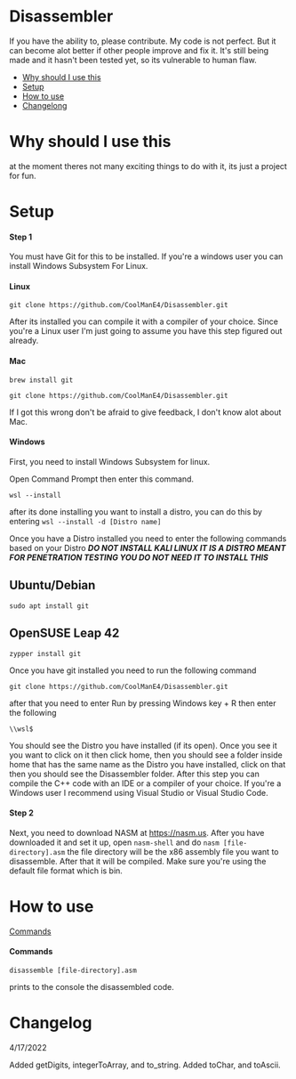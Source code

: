 # Disassembler

If you have the ability to, please contribute. My code is not perfect. But it can become alot better if other people improve and fix it. It's still being made and it hasn't been tested yet, so its vulnerable to human flaw.

* [Why should I use this](#why-should-i-use-this)
* [Setup](#setup)
* [How to use](#how-to-use)
* [Changelong](#changelog)

# Why should I use this

at the moment theres not many exciting things to do with it, its just a project for fun.

# Setup

#### Step 1
You must have Git for this to be installed. If you're a windows user you can install Windows Subsystem For Linux.

#### Linux

```
git clone https://github.com/CoolManE4/Disassembler.git
```

After its installed you can compile it with a compiler of your choice. Since you're a Linux user I'm just going to assume you have this step figured out already.

#### Mac

```
brew install git
```

```
git clone https://github.com/CoolManE4/Disassembler.git
```

If I got this wrong don't be afraid to give feedback, I don't know alot about Mac.

#### Windows

First, you need to install Windows Subsystem for linux.

Open Command Prompt then enter this command.

```
wsl --install
```

after its done installing you want to install a distro, you can do this by entering ```wsl --install -d [Distro name]```

Once you have a Distro installed you need to enter the following commands based on your Distro ***DO NOT INSTALL KALI LINUX IT IS A DISTRO MEANT FOR PENETRATION TESTING YOU DO NOT NEED IT TO INSTALL THIS***

## Ubuntu/Debian
```
sudo apt install git
```

## OpenSUSE Leap 42
```
zypper install git
```

Once you have git installed you need to run the following command

```
git clone https://github.com/CoolManE4/Disassembler.git
```

after that you need to enter Run by pressing Windows key + R then enter the following

```
\\wsl$
```

You should see the Distro you have installed (if its open). Once you see it you want to click on it then click home, then you should see a folder inside home that has the same name as the Distro you have installed, click on that then you should see the Disassembler folder. After this step you can compile the C++ code with an IDE or a compiler of your choice. If you're a Windows user I recommend using Visual Studio or Visual Studio Code.

#### Step 2

Next, you need to download NASM at https://nasm.us. After you have downloaded it and set it up, open `nasm-shell` and do ```nasm [file-directory].asm``` the file directory will be the x86 assembly file you want to disassemble. After that it will be compiled. Make sure you're using the default file format which is bin.

# How to use

[Commands](#Commands)

#### Commands

```
disassemble [file-directory].asm
```

prints to the console the disassembled code.

# Changelog

4/17/2022

Added getDigits, integerToArray, and to_string.
Added toChar, and toAscii.
